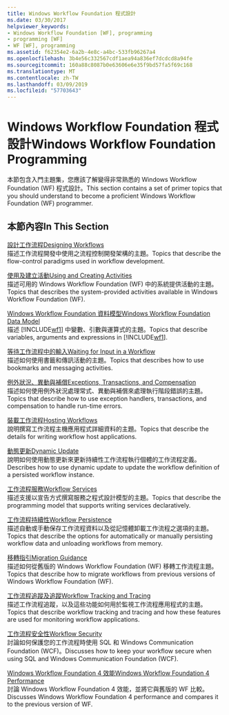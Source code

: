 ```yaml
---
title: Windows Workflow Foundation 程式設計
ms.date: 03/30/2017
helpviewer_keywords:
- Windows Workflow Foundation [WF], programming
- programming [WF]
- WF [WF], programming
ms.assetid: f62354e2-6a2b-4e8c-a4bc-533fb96267a4
ms.openlocfilehash: 3b4e56c332567cdf1aea94a836ef7dcdcd8a94fe
ms.sourcegitcommit: 160a88c8087b0e63606e6e35f9bd57fa5f69c168
ms.translationtype: MT
ms.contentlocale: zh-TW
ms.lasthandoff: 03/09/2019
ms.locfileid: "57703643"
---
```

# <a name="windows-workflow-foundation-programming"></a><span data-ttu-id="1c47b-102">Windows Workflow Foundation 程式設計</span><span class="sxs-lookup"><span data-stu-id="1c47b-102">Windows Workflow Foundation Programming</span></span>
<span data-ttu-id="1c47b-103">本節包含入門主題集，您應該了解變得非常熟悉的 Windows Workflow Foundation (WF) 程式設計。</span><span class="sxs-lookup"><span data-stu-id="1c47b-103">This section contains a set of primer topics that you should understand to become a proficient Windows Workflow Foundation (WF) programmer.</span></span>  
  
## <a name="in-this-section"></a><span data-ttu-id="1c47b-104">本節內容</span><span class="sxs-lookup"><span data-stu-id="1c47b-104">In This Section</span></span>  
 [<span data-ttu-id="1c47b-105">設計工作流程</span><span class="sxs-lookup"><span data-stu-id="1c47b-105">Designing Workflows</span></span>](designing-workflows.md)  
 <span data-ttu-id="1c47b-106">描述工作流程開發中使用之流程控制開發架構的主題。</span><span class="sxs-lookup"><span data-stu-id="1c47b-106">Topics that describe the flow-control paradigms used in workflow development.</span></span>  
  
 [<span data-ttu-id="1c47b-107">使用及建立活動</span><span class="sxs-lookup"><span data-stu-id="1c47b-107">Using and Creating Activities</span></span>](using-and-creating-activities.md)  
 <span data-ttu-id="1c47b-108">描述可用的 Windows Workflow Foundation (WF) 中的系統提供活動的主題。</span><span class="sxs-lookup"><span data-stu-id="1c47b-108">Topics that describes the system-provided activities available in Windows Workflow Foundation (WF).</span></span>  
  
 [<span data-ttu-id="1c47b-109">Windows Workflow Foundation 資料模型</span><span class="sxs-lookup"><span data-stu-id="1c47b-109">Windows Workflow Foundation Data Model</span></span>](data-model.md)  
 <span data-ttu-id="1c47b-110">描述 [!INCLUDE[wf1](../../../includes/wf1-md.md)] 中變數、引數與運算式的主題。</span><span class="sxs-lookup"><span data-stu-id="1c47b-110">Topics that describe variables, arguments and expressions in [!INCLUDE[wf1](../../../includes/wf1-md.md)].</span></span>  
  
 [<span data-ttu-id="1c47b-111">等待工作流程中的輸入</span><span class="sxs-lookup"><span data-stu-id="1c47b-111">Waiting for Input in a Workflow</span></span>](waiting-for-input-in-a-workflow.md)  
 <span data-ttu-id="1c47b-112">描述如何使用書籤和傳訊活動的主題。</span><span class="sxs-lookup"><span data-stu-id="1c47b-112">Topics that describes how to use bookmarks and messaging activities.</span></span>  
  
 [<span data-ttu-id="1c47b-113">例外狀況、異動與補償</span><span class="sxs-lookup"><span data-stu-id="1c47b-113">Exceptions, Transactions, and Compensation</span></span>](exceptions-transactions-and-compensation.md)  
 <span data-ttu-id="1c47b-114">描述如何使用例外狀況處理常式、異動與補償來處理執行階段錯誤的主題。</span><span class="sxs-lookup"><span data-stu-id="1c47b-114">Topics that describe how to use exception handlers, transactions, and compensation to handle run-time errors.</span></span>  
  
 [<span data-ttu-id="1c47b-115">裝載工作流程</span><span class="sxs-lookup"><span data-stu-id="1c47b-115">Hosting Workflows</span></span>](hosting-workflows.md)  
 <span data-ttu-id="1c47b-116">說明撰寫工作流程主機應用程式詳細資料的主題。</span><span class="sxs-lookup"><span data-stu-id="1c47b-116">Topics that describe the details for writing workflow host applications.</span></span>  
  
 [<span data-ttu-id="1c47b-117">動態更新</span><span class="sxs-lookup"><span data-stu-id="1c47b-117">Dynamic Update</span></span>](dynamic-update.md)  
 <span data-ttu-id="1c47b-118">說明如何使用動態更新來更新持續性工作流程執行個體的工作流程定義。</span><span class="sxs-lookup"><span data-stu-id="1c47b-118">Describes how to use dynamic update to update the workflow definition of a persisted workflow instance.</span></span>  
  
 [<span data-ttu-id="1c47b-119">工作流程服務</span><span class="sxs-lookup"><span data-stu-id="1c47b-119">Workflow Services</span></span>](../wcf/feature-details/workflow-services.md)  
 <span data-ttu-id="1c47b-120">描述支援以宣告方式撰寫服務之程式設計模型的主題。</span><span class="sxs-lookup"><span data-stu-id="1c47b-120">Topics that describe the programming model that supports writing services declaratively.</span></span>  
  
 [<span data-ttu-id="1c47b-121">工作流程持續性</span><span class="sxs-lookup"><span data-stu-id="1c47b-121">Workflow Persistence</span></span>](workflow-persistence.md)  
 <span data-ttu-id="1c47b-122">描述自動或手動保存工作流程資料以及從記憶體卸載工作流程之選項的主題。</span><span class="sxs-lookup"><span data-stu-id="1c47b-122">Topics that describe the options for automatically or manually persisting workflow data and unloading workflows from memory.</span></span>  
  
 [<span data-ttu-id="1c47b-123">移轉指引</span><span class="sxs-lookup"><span data-stu-id="1c47b-123">Migration Guidance</span></span>](migration-guidance.md)  
 <span data-ttu-id="1c47b-124">描述如何從舊版的 Windows Workflow Foundation (WF) 移轉工作流程主題。</span><span class="sxs-lookup"><span data-stu-id="1c47b-124">Topics that describe how to migrate workflows from previous versions of Windows Workflow Foundation (WF).</span></span>  
  
 [<span data-ttu-id="1c47b-125">工作流程追蹤及追蹤</span><span class="sxs-lookup"><span data-stu-id="1c47b-125">Workflow Tracking and Tracing</span></span>](workflow-tracking-and-tracing.md)  
 <span data-ttu-id="1c47b-126">描述工作流程追蹤，以及這些功能如何用於監視工作流程應用程式的主題。</span><span class="sxs-lookup"><span data-stu-id="1c47b-126">Topics that describe workflow tracking and tracing and how these features are used for monitoring workflow applications.</span></span>  
  
 [<span data-ttu-id="1c47b-127">工作流程安全性</span><span class="sxs-lookup"><span data-stu-id="1c47b-127">Workflow Security</span></span>](workflow-security.md)  
 <span data-ttu-id="1c47b-128">討論如何保護您的工作流程時使用 SQL 和 Windows Communication Foundation (WCF)。</span><span class="sxs-lookup"><span data-stu-id="1c47b-128">Discusses how to keep your workflow secure when using SQL and Windows Communication Foundation (WCF).</span></span>  
  
 [<span data-ttu-id="1c47b-129">Windows Workflow Foundation 4 效能</span><span class="sxs-lookup"><span data-stu-id="1c47b-129">Windows Workflow Foundation 4 Performance</span></span>](performance.md)  
 <span data-ttu-id="1c47b-130">討論 Windows Workflow Foundation 4 效能，並將它與舊版的 WF 比較。</span><span class="sxs-lookup"><span data-stu-id="1c47b-130">Discusses Windows Workflow Foundation 4 performance and compares it to the previous version of WF.</span></span>
